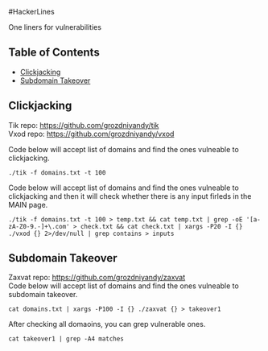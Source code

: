 #HackerLines

One liners for vulnerabilities

## Table of Contents
- [Clickjacking](https://github.com/grozdniyandy/hackerlines#clickjacking)
- [Subdomain Takeover](https://github.com/grozdniyandy/hackerlines#subdomain-takeover)

## Clickjacking
Tik repo: https://github.com/grozdniyandy/tik
<br>
Vxod repo: https://github.com/grozdniyandy/vxod

Code below will accept list of domains and find the ones vulneable to clickjacking.
```
./tik -f domains.txt -t 100
```
Code below will accept list of domains and find the ones vulneable to clickjacking and then it will check whether there is any input firleds in the MAIN page.
```
./tik -f domains.txt -t 100 > temp.txt && cat temp.txt | grep -oE '[a-zA-Z0-9.-]+\.com' > check.txt && cat check.txt | xargs -P20 -I {} ./vxod {} 2>/dev/null | grep contains > inputs
```
## Subdomain Takeover
Zaxvat repo: https://github.com/grozdniyandy/zaxvat
<br>
Code below will accept list of domains and find the ones vulneable to subdomain takeover.
```
cat domains.txt | xargs -P100 -I {} ./zaxvat {} > takeover1
```
After checking all domaoins, you can grep vulnerable ones.
```
cat takeover1 | grep -A4 matches
```
